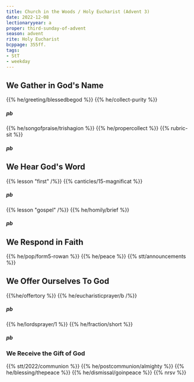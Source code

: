 ```yaml
---
title: Church in the Woods / Holy Eucharist (Advent 3)
date: 2022-12-08
lectionaryyear: a
proper: third-sunday-of-advent
season: advent
rite: Holy Eucharist
bcppage: 355ff.
tags:
- StT
- weekday
---
```


## We Gather in God's Name
{{% he/greeting/blessedbegod %}}
{{% he/collect-purity %}}
##### pb
{{% he/songofpraise/trishagion %}}
{{% he/propercollect %}}
{{% rubric-sit %}}

##### pb
## We Hear God's Word
{{% lesson "first" /%}}
{{% canticles/15-magnificat %}}
##### pb 
{{% lesson "gospel" /%}}
{{% he/homily/brief %}}
##### pb 
## We Respond in Faith
{{% he/pop/form5-rowan %}}
{{% he/peace %}}
{{% stt/announcements %}}

## We Offer Ourselves To God
{{%he/offertory %}}
{{% he/eucharisticprayer/b /%}}
##### pb
{{% he/lordsprayer/1 %}}
{{% he/fraction/short %}}

##### pb
### We Receive the Gift of God
{{% stt/2022/communion %}}
{{% he/postcommunion/almighty %}}
{{% he/blessing/thepeace %}}
{{% he/dismissal/goinpeace %}}
{{% nrsv %}}
